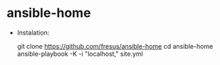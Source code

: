 # ansible-home

- Instalation:

  git clone https://github.com/fresus/ansible-home 
  cd ansible-home
  ansible-playbook -K -i "localhost," site.yml
